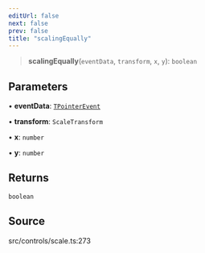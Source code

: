```yaml
---
editUrl: false
next: false
prev: false
title: "scalingEqually"
---
```


> **scalingEqually**(`eventData`, `transform`, `x`, `y`): `boolean`

## Parameters

• **eventData**: [`TPointerEvent`](../../../type-aliases/TPointerEvent.md)

• **transform**: `ScaleTransform`

• **x**: `number`

• **y**: `number`

## Returns

`boolean`

## Source

src/controls/scale.ts:273
